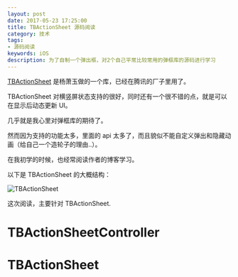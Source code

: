 ```yaml
---
layout: post
date: 2017-05-23 17:25:00
title: TBActionSheet 源码阅读
category: 技术
tags: 
- 源码阅读
keywords: iOS
description: 为了自制一个弹出框，对2个自己平常比较常用的弹框库的源码进行学习
---
```


[TBActionSheet](https://github.com/yulingtianxia/TBActionSheet)  是杨萧玉做的一个库，已经在腾讯的厂子里用了。

TBActionSheet 对横竖屏状态支持的很好，同时还有一个很不错的点，就是可以在显示后动态更新 UI。

几乎就是我心里对弹框库的期待了。

然而因为支持的功能太多，里面的 api 太多了，而且貌似不能自定义弹出和隐藏动画（给自己一个造轮子的理由..）。

在我初学的时候，也经常阅读作者的博客学习。

以下是 TBActionSheet 的大概结构：

![TBActionSheet](http://7ni3rk.com1.z0.glb.clouddn.com/TBActionSheet/overview.jpg)

这次阅读，主要针对 TBActionSheet.

# TBActionSheetController

# TBActionSheet

